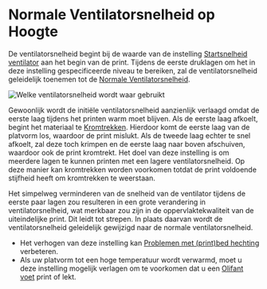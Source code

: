 Normale Ventilatorsnelheid op Hoogte
====
De ventilatorsnelheid begint bij de waarde van de instelling [Startsnelheid ventilator](cool_fan_speed_0.md) aan het begin van de print. Tijdens de eerste druklagen om het in deze instelling gespecificeerde niveau te bereiken, zal de ventilatorsnelheid geleidelijk toenemen tot de [Normale Ventilatorsnelheid](cool_fan_speed_min.md).

![Welke ventilatorsnelheid wordt waar gebruikt](../../../articles/images/cool_fan_speed.svg)

Gewoonlijk wordt de initiële ventilatorsnelheid aanzienlijk verlaagd omdat de eerste laag tijdens het printen warm moet blijven. Als de eerste laag afkoelt, begint het materiaal te [Kromtrekken](../troubleshooting/warping.md). Hierdoor komt de eerste laag van de platvorm los, waardoor de print mislukt. Als de tweede laag echter te snel afkoelt, zal deze toch krimpen en de eerste laag naar boven afschuiven, waardoor ook de print kromtrekt. Het doel van deze instelling is om meerdere lagen te kunnen printen met een lagere ventilatorsnelheid. Op deze manier kan kromtrekken worden voorkomen totdat de print voldoende stijfheid heeft om kromtrekken te weerstaan.

Het simpelweg verminderen van de snelheid van de ventilator tijdens de eerste paar lagen zou resulteren in een grote verandering in ventilatorsnelheid, wat merkbaar zou zijn in de oppervlaktekwaliteit van de uiteindelijke print. Dit leidt tot strepen. In plaats daarvan wordt de ventilatorsnelheid geleidelijk gewijzigd naar de normale ventilatorsnelheid.

* Het verhogen van deze instelling kan [Problemen met (print)bed hechting](../troubleshooting/bed_adhesion_problems.md) verbeteren.
* Als uw platvorm tot een hoge temperatuur wordt verwarmd, moet u deze instelling mogelijk verlagen om te voorkomen dat u een [Olifant voet](../troubleshooting/elephants_foot.md) print of lekt.